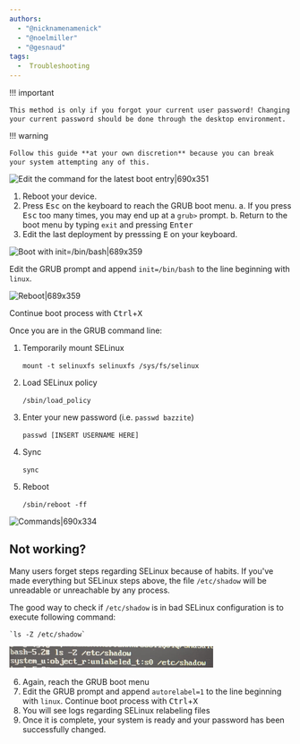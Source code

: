 ```yaml
---
authors:
  - "@nicknamenamenick"
  - "@noelmiller"
  - "@gesnaud"
tags:
  -  Troubleshooting
---
```


<!-- ANCHOR: METADATA -->
<!--{"url_discourse": "https://universal-blue.discourse.group/docs?topic=161", "fetched_at": "2024-09-03 16:43:11.636024+00:00"}-->
<!-- ANCHOR_END: METADATA -->

!!! important
    
    This method is only if you forgot your current user password! Changing your current password should be done through the desktop environment.

!!! warning
    
    Follow this guide **at your own discretion** because you can break your system attempting any of this.

![Edit the command for the latest boot entry|690x351](../img/Edit_the_command_for_the_latest_boot_entry.png)

1. Reboot your device.
2. Press <kbd>Esc</kbd> on the keyboard to reach the GRUB boot menu.
   a. If you press <kbd>Esc</kbd> too many times, you may end up at a `grub>` prompt.
   b. Return to the boot menu by typing `exit` and pressing <kbd>Enter</kbd>
3. Edit the last deployment by presssing <kbd>E</kbd> on your keyboard.

![Boot with init=/bin/bash|689x359](../img/Boot_with_init_bin_bash.jpeg)

Edit the GRUB prompt and append `init=/bin/bash` to the line beginning with `linux`.

![Reboot|689x359](../img/Reset_Password_Reboot.jpeg)

Continue boot process with <kbd>Ctrl</kbd>+<kbd>X</kbd>

Once you are in the GRUB command line:

1. Temporarily mount SELinux

    `mount -t selinuxfs selinuxfs /sys/fs/selinux`

2.  Load SELinux policy

    `/sbin/load_policy`

3. Enter your new password (i.e. `passwd bazzite`)

    `passwd [INSERT USERNAME HERE]`

4. Sync

    `sync`

5. Reboot

    `/sbin/reboot -ff`


![Commands|690x334](../img/Reset_Password_Commands.png)

## Not working?

Many users forget steps regarding SELinux because of habits. If you've made everything but SELinux steps above, the file `/etc/shadow` will be unreadable or unreachable by any process.

The good way to check if `/etc/shadow` is in bad SELinux configuration is to execute following command:

    `ls -Z /etc/shadow` 

![Commands|690x334](../img/Unlabeled_Etc_Shadow.png)


6. Again, reach the GRUB boot menu
7. Edit the GRUB prompt and append `autorelabel=1` to the line beginning with `linux`.
Continue boot process with <kbd>Ctrl</kbd>+<kbd>X</kbd>
8. You will see logs regarding SELinux relabeling files
9. Once it is complete, your system is ready and your password has been successfully changed.



